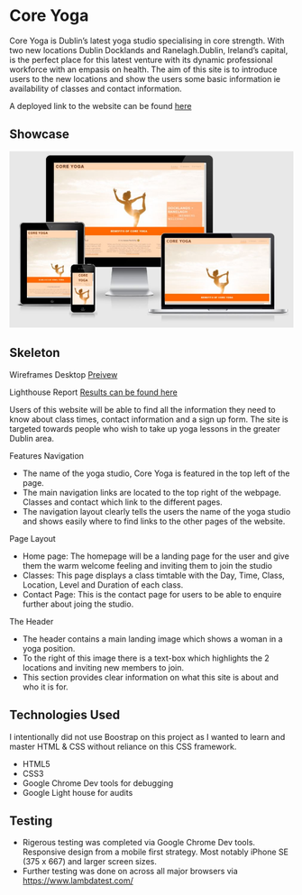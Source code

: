 # Core Yoga

Core Yoga is Dublin’s latest yoga studio specialising in core strength. With two new locations Dublin Docklands and Ranelagh.Dublin, Ireland’s capital, is the perfect place for this latest venture with its dynamic professional workforce with an empasis on health. The aim of this site is to introduce users to the new locations and show the users some basic information ie availability of classes and contact information.

A deployed link to the website can be found [here](https://sherryrich.github.io/core-yoga/)


## Showcase
![Preivew](https://github.com/sherryrich/core-yoga/blob/main/assets/wireframe/ami_responsive_core_yoga.JPG)

## Skeleton
Wireframes Desktop
[Preivew](https://github.com/sherryrich/core-yoga/blob/main/assets/wireframe/wireframe_core_yoga.pdf)

Lighthouse Report [Results can be found here](https://github.com/sherryrich/core-yoga/blob/main/assets/images/lighthouse_audit.JPG)


Users of this website will be able to find all the information they need to know about class times, contact information and a sign up form. The site is targeted towards people who wish to take up yoga lessons in the greater Dublin area.

Features
Navigation
* The name of the yoga studio, Core Yoga is featured in the top left of the page.
* The main navigation links are located to the top right of the webpage. Classes and contact which link to the different pages.
* The navigation layout clearly tells the users the name of the yoga studio and shows easily where to find links to the other pages of the website.

Page Layout

* Home page: The homepage will be a landing page for the user and give them the warm welcome feeling and inviting them to join the studio
* Classes: This page displays a class timtable with the Day, Time, Class, Location, Level and Duration of each class.
* Contact Page: This is the contact page for users to be able to enquire further about joing the studio.

The Header
* The header contains a main landing image which shows a woman in a yoga position.
* To the right of this image there is a text-box which highlights the 2 locations and inviting new members to join.
* This section provides clear information on what this site is about and who it is for.


## Technologies Used

I intentionally did not use Boostrap on this project as I wanted to learn and master HTML & CSS without reliance on this CSS framework.

* HTML5
* CSS3
* Google Chrome Dev tools for debugging
* Google Light house for audits


## Testing

* Rigerous testing was completed via Google Chrome Dev tools. Responsive design from a mobile first strategy. Most notably iPhone SE (375 x 667) and larger screen sizes.
* Further testing was done on across all major browsers via https://www.lambdatest.com/